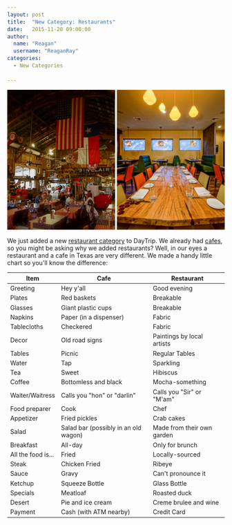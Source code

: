 ```yaml
---
layout: post
title:  "New Category: Restaurants"
date:   2015-11-20 09:00:00
author:
  name: "Reagan"
  username: "ReaganRay"
categories:
  - New Categories

---
```


![Cafes vs Restaurants](/assets/img/cafevsrestaurant.jpg)

We just added a new [restaurant category](https://godaytrip.com/categories/restaurants) to DayTrip. We already had [cafes](https://godaytrip.com/categories/cafes), so you might be asking why we added restaurants? Well, in our eyes a restaurant and a cafe in Texas are very different. We made a handy little chart so you'll know the difference:

|Item                     |Cafe                                 |Restaurant                 |
|-------------------------|-------------------------------------|---------------------------|
|Greeting                 |Hey y'all                            |Good evening               |
|Plates                   |Red baskets                          |Breakable                  |
|Glasses                  |Giant plastic cups                   |Breakable                  |
|Napkins                  |Paper (in a dispenser)               |Fabric                     |
|Tablecloths              |Checkered                            |Fabric                     |
|Decor                    |Old road signs                       |Paintings by local artists |
|Tables                   |Picnic                               |Regular Tables             |     
|Water                    |Tap                                  |Sparkling                  |
|Tea                      |Sweet                                |Hibiscus                   |
|Coffee                   |Bottomless and black                 |Mocha-something            |
|Waiter/Waitress          |Calls you "hon" or "darlin"          |Calls you "Sir" or "M'am"  |
|Food preparer            |Cook                                 |Chef                       |
|Appetizer                |Fried pickles                        |Crab cakes                 |
|Salad                    |Salad bar (possibly in an old wagon) |Made from their own garden |          
|Breakfast                |All-day                              |Only for brunch            |
|All the food is...       |Fried                                |Locally-sourced            |
|Steak                    |Chicken Fried                        |Ribeye                     |
|Sauce                    |Gravy                                |Can't pronounce it         |
|Ketchup                  |Squeeze Bottle                       |Glass Bottle               |
|Specials                 |Meatloaf                             |Roasted duck               |
|Desert                   |Pie and ice cream                    |Creme brulee and wine      |
|Payment                  |Cash (with ATM nearby)               |Credit Card                |
